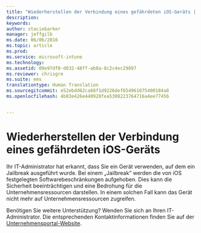 ```yaml
---
title: "Wiederherstellen der Verbindung eines gefährdeten iOS-Geräts | Microsoft Intune"
description: 
keywords: 
author: staciebarker
manager: jeffgilb
ms.date: 06/06/2016
ms.topic: article
ms.prod: 
ms.service: microsoft-intune
ms.technology: 
ms.assetid: 09e97df0-d032-48ff-ab8a-8c2c4ec29897
ms.reviewer: chrisgre
ms.suite: ems
translationtype: Human Translation
ms.sourcegitcommit: e52ebdd62ca68f1d9226def654961075400184a8
ms.openlocfilehash: 4b83e426e440928fea5308223764716a4ee77456


---
```


# Wiederherstellen der Verbindung eines gefährdeten iOS-Geräts
Ihr IT-Administrator hat erkannt, dass Sie ein Gerät verwenden, auf dem ein Jailbreak ausgeführt wurde. Bei einem „Jailbreak“ werden die von iOS festgelegten Softwarebeschränkungen aufgehoben. Dies kann die Sicherheit beeinträchtigen und eine Bedrohung für die Unternehmensressourcen darstellen. In einem solchen Fall kann das Gerät nicht mehr auf Unternehmensressourcen zugreifen.

Benötigen Sie weitere Unterstützung? Wenden Sie sich an Ihren IT-Administrator. Die entsprechenden Kontaktinformationen finden Sie auf der [Unternehmensportal-Website](http://portal.manage.microsoft.com).




<!--HONumber=Jun16_HO4-->


